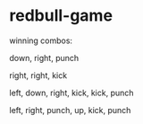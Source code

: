 # redbull-game  

winning combos: 

down, right, punch

right, right, kick

left, down, right, kick, kick, punch

left, right, punch, up, kick, punch

